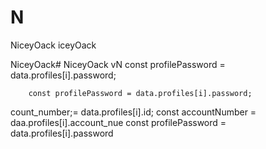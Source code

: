 # N
NiceyOack
iceyOack

NiceyOack# NiceyOack
vN
        const profilePassword = data.profiles[i].password;

        const profilePassword = data.profiles[i].password;
count_number;= data.profiles[i].id;
        const accountNumber = daa.profiles[i].account_nue
        const profilePassword = data.profiles[i].password
